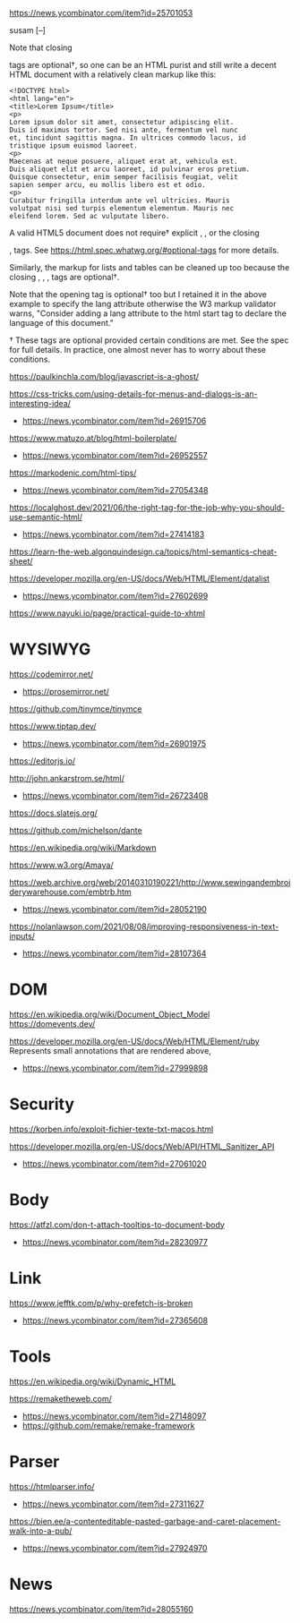 https://news.ycombinator.com/item?id=25701053

susam [–]

Note that closing </p> tags are optional†, so one can be an HTML purist and still write a decent HTML document with a relatively clean markup like this:

    <!DOCTYPE html>
    <html lang="en">
    <title>Lorem Ipsum</title>
    <p>
    Lorem ipsum dolor sit amet, consectetur adipiscing elit.
    Duis id maximus tortor. Sed nisi ante, fermentum vel nunc
    et, tincidunt sagittis magna. In ultrices commodo lacus, id
    tristique ipsum euismod laoreet.
    <p>
    Maecenas at neque posuere, aliquet erat at, vehicula est.
    Duis aliquet elit et arcu laoreet, id pulvinar eros pretium.
    Quisque consectetur, enim semper facilisis feugiat, velit
    sapien semper arcu, eu mollis libero est et odio.
    <p>
    Curabitur fringilla interdum ante vel ultricies. Mauris
    volutpat nisi sed turpis elementum elementum. Mauris nec
    eleifend lorem. Sed ac vulputate libero.

A valid HTML5 document does not require† explicit <head>, <body>, or the closing </p>, </html> tags. See https://html.spec.whatwg.org/#optional-tags for more details.

Similarly, the markup for lists and tables can be cleaned up too because the closing </li>, </tr>, </th>, </td> tags are optional†.

Note that the opening <html> tag is optional† too but I retained it in the above example to specify the lang attribute otherwise the W3 markup validator warns, "Consider adding a lang attribute to the html start tag to declare the language of this document."

† These tags are optional provided certain conditions are met. See the spec for full details. In practice, one almost never has to worry about these conditions. 

https://paulkinchla.com/blog/javascript-is-a-ghost/

https://css-tricks.com/using-details-for-menus-and-dialogs-is-an-interesting-idea/
* https://news.ycombinator.com/item?id=26915706

https://www.matuzo.at/blog/html-boilerplate/
* https://news.ycombinator.com/item?id=26952557

https://markodenic.com/html-tips/
* https://news.ycombinator.com/item?id=27054348

https://localghost.dev/2021/06/the-right-tag-for-the-job-why-you-should-use-semantic-html/
* https://news.ycombinator.com/item?id=27414183

https://learn-the-web.algonquindesign.ca/topics/html-semantics-cheat-sheet/

https://developer.mozilla.org/en-US/docs/Web/HTML/Element/datalist
* https://news.ycombinator.com/item?id=27602699

https://www.nayuki.io/page/practical-guide-to-xhtml

# WYSIWYG
https://codemirror.net/
* https://prosemirror.net/

https://github.com/tinymce/tinymce

https://www.tiptap.dev/
* https://news.ycombinator.com/item?id=26901975

https://editorjs.io/

http://john.ankarstrom.se/html/
* https://news.ycombinator.com/item?id=26723408

https://docs.slatejs.org/

https://github.com/michelson/dante

https://en.wikipedia.org/wiki/Markdown

https://www.w3.org/Amaya/

https://web.archive.org/web/20140310190221/http://www.sewingandembroiderywarehouse.com/embtrb.htm
* https://news.ycombinator.com/item?id=28052190

https://nolanlawson.com/2021/08/08/improving-responsiveness-in-text-inputs/
* https://news.ycombinator.com/item?id=28107364

# DOM
https://en.wikipedia.org/wiki/Document_Object_Model
https://domevents.dev/

https://developer.mozilla.org/en-US/docs/Web/HTML/Element/ruby Represents small annotations that are rendered above,
* https://news.ycombinator.com/item?id=27999898

# Security
https://korben.info/exploit-fichier-texte-txt-macos.html

https://developer.mozilla.org/en-US/docs/Web/API/HTML_Sanitizer_API
* https://news.ycombinator.com/item?id=27061020

# Body
https://atfzl.com/don-t-attach-tooltips-to-document-body
* https://news.ycombinator.com/item?id=28230977

# Link
https://www.jefftk.com/p/why-prefetch-is-broken
* https://news.ycombinator.com/item?id=27365608

# Tools
https://en.wikipedia.org/wiki/Dynamic_HTML

https://remaketheweb.com/
* https://news.ycombinator.com/item?id=27148097
* https://github.com/remake/remake-framework

# Parser
https://htmlparser.info/
* https://news.ycombinator.com/item?id=27311627

https://bien.ee/a-contenteditable-pasted-garbage-and-caret-placement-walk-into-a-pub/
* https://news.ycombinator.com/item?id=27924970

# News
https://news.ycombinator.com/item?id=28055160


